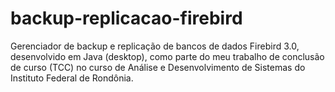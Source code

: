 # backup-replicacao-firebird
Gerenciador de backup e replicação de bancos de dados Firebird 3.0, desenvolvido em Java (desktop), 
como parte do meu trabalho de conclusão de curso (TCC) no curso de Análise e Desenvolvimento de Sistemas 
do Instituto Federal de Rondônia.
